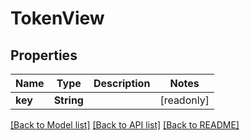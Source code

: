 # TokenView

## Properties

Name | Type | Description | Notes
------------ | ------------- | ------------- | -------------
**key** | **String** |  | [readonly]

[[Back to Model list]](../README.md#documentation-for-models) [[Back to API list]](../README.md#documentation-for-api-endpoints) [[Back to README]](../README.md)


